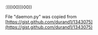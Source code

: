 :))))00)))00))

File "daemon.py" was copied from [https://gist.github.com/durand1/1343075](https://gist.github.com/durand1/1343075)

